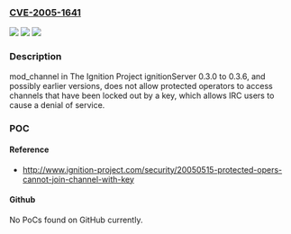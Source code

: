 ### [CVE-2005-1641](https://cve.mitre.org/cgi-bin/cvename.cgi?name=CVE-2005-1641)
![](https://img.shields.io/static/v1?label=Product&message=n%2Fa&color=blue)
![](https://img.shields.io/static/v1?label=Version&message=n%2Fa&color=blue)
![](https://img.shields.io/static/v1?label=Vulnerability&message=n%2Fa&color=brighgreen)

### Description

mod_channel in The Ignition Project ignitionServer 0.3.0 to 0.3.6, and possibly earlier versions, does not allow protected operators to access channels that have been locked out by a key, which allows IRC users to cause a denial of service.

### POC

#### Reference
- http://www.ignition-project.com/security/20050515-protected-opers-cannot-join-channel-with-key

#### Github
No PoCs found on GitHub currently.

